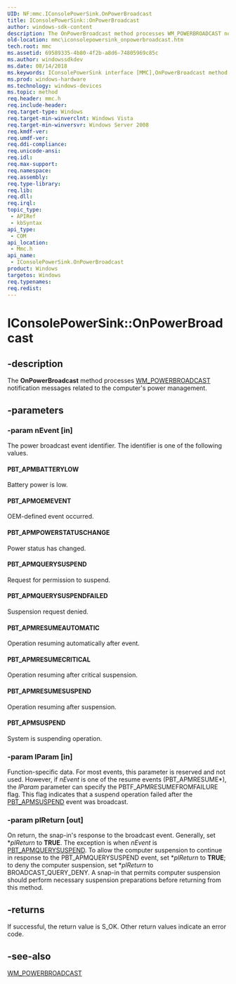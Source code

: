 ```yaml
---
UID: NF:mmc.IConsolePowerSink.OnPowerBroadcast
title: IConsolePowerSink::OnPowerBroadcast
author: windows-sdk-content
description: The OnPowerBroadcast method processes WM_POWERBROADCAST notification messages related to the computer's power management.
old-location: mmc\iconsolepowersink_onpowerbroadcast.htm
tech.root: mmc
ms.assetid: 69589335-4b80-4f2b-a8d6-74805969c85c
ms.author: windowssdkdev
ms.date: 08/14/2018
ms.keywords: IConsolePowerSink interface [MMC],OnPowerBroadcast method, IConsolePowerSink.OnPowerBroadcast, IConsolePowerSink::OnPowerBroadcast, OnPowerBroadcast, OnPowerBroadcast method [MMC], OnPowerBroadcast method [MMC],IConsolePowerSink interface, PBT_APMBATTERYLOW, PBT_APMOEMEVENT, PBT_APMPOWERSTATUSCHANGE, PBT_APMQUERYSUSPEND, PBT_APMQUERYSUSPENDFAILED, PBT_APMRESUMEAUTOMATIC, PBT_APMRESUMECRITICAL, PBT_APMRESUMESUSPEND, PBT_APMSUSPEND, _slate_iconsolepowersink_onpowerbroadcast, mmc.iconsolepowersink_onpowerbroadcast, mmc/IConsolePowerSink::OnPowerBroadcast
ms.prod: windows-hardware
ms.technology: windows-devices
ms.topic: method
req.header: mmc.h
req.include-header: 
req.target-type: Windows
req.target-min-winverclnt: Windows Vista
req.target-min-winversvr: Windows Server 2008
req.kmdf-ver: 
req.umdf-ver: 
req.ddi-compliance: 
req.unicode-ansi: 
req.idl: 
req.max-support: 
req.namespace: 
req.assembly: 
req.type-library: 
req.lib: 
req.dll: 
req.irql: 
topic_type:
 - APIRef
 - kbSyntax
api_type:
 - COM
api_location:
 - Mmc.h
api_name:
 - IConsolePowerSink.OnPowerBroadcast
product: Windows
targetos: Windows
req.typenames: 
req.redist: 
---
```


# IConsolePowerSink::OnPowerBroadcast


## -description


The 
<b>OnPowerBroadcast</b> method processes 
<a href="https://msdn.microsoft.com/46452909-ac0e-4c06-8542-0b94d00e6556">WM_POWERBROADCAST</a> notification messages related to the computer's power management.


## -parameters




### -param nEvent [in]

The power broadcast event identifier. The identifier is one of the following values.



#### PBT_APMBATTERYLOW

Battery power is low.



#### PBT_APMOEMEVENT

OEM-defined event occurred.



#### PBT_APMPOWERSTATUSCHANGE

Power status has changed.



#### PBT_APMQUERYSUSPEND

Request for permission to suspend.



#### PBT_APMQUERYSUSPENDFAILED

Suspension request denied.



#### PBT_APMRESUMEAUTOMATIC

Operation resuming automatically after event.



#### PBT_APMRESUMECRITICAL

Operation resuming after critical suspension.



#### PBT_APMRESUMESUSPEND

Operation resuming after suspension.



#### PBT_APMSUSPEND

System is suspending operation.


### -param lParam [in]

Function-specific data. For most events, this parameter is reserved and not used. However, if <i>nEvent</i> is one of the resume events (PBT_APMRESUME*), the <i>lParam</i> parameter can specify the PBTF_APMRESUMEFROMFAILURE flag. This flag indicates that a suspend operation failed after the <a href="https://msdn.microsoft.com/61b177a0-4cff-4740-bed8-a46c06c43be8">PBT_APMSUSPEND</a> event was broadcast.


### -param plReturn [out]

On return, the snap-in's response to the broadcast event. Generally, set *<i>plReturn</i> to <b>TRUE</b>. The exception is when <i>nEvent</i> is 
<a href="https://msdn.microsoft.com/83cb0fdc-437e-4d03-87f0-6a416281c0d5">PBT_APMQUERYSUSPEND</a>. To allow the computer suspension to continue in response to the PBT_APMQUERYSUSPEND event, set *<i>plReturn</i> to <b>TRUE</b>; to deny the computer suspension, set *<i>plReturn</i> to BROADCAST_QUERY_DENY. A snap-in that permits computer suspension should perform necessary suspension preparations before returning from this method.


## -returns



If successful, the return value is S_OK. Other return values indicate an error code.




## -see-also




<a href="https://msdn.microsoft.com/46452909-ac0e-4c06-8542-0b94d00e6556">WM_POWERBROADCAST</a>
 

 

